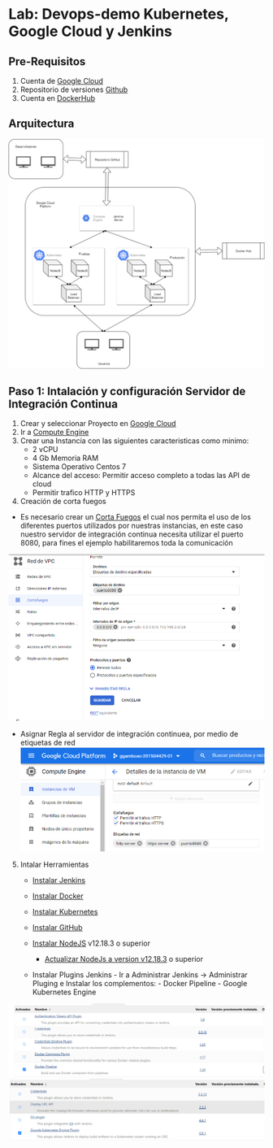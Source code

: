 # Lab: Devops-demo Kubernetes, Google Cloud y Jenkins



## Pre-Requisitos
1.  Cuenta de [Google Cloud](https://cloud.google.com/)
2.  Repositorio de versiones [Github](https://github.com/)
2.  Cuenta en [DockerHub](https://hub.docker.com/)


## Arquitectura

![](docs/img/Arquitectura.png)


## Paso 1: Intalación y configuración Servidor de Integración Continua

1.  Crear y seleccionar Proyecto en [Google Cloud](https://console.cloud.google.com/projectselector2/home/dashboard?organizationId=0&supportedpurview=project)
2.  Ir a [Compute Engine](https://console.cloud.google.com/compute/)
3.  Crear una Instancia con las siguientes caracteristicas como minimo:
    -   2 vCPU
    -   4 Gb Memoria RAM
    -   Sistema Operativo Centos 7
    -   Alcance del acceso: Permitir acceso completo a todas las API de cloud
    -   Permitir trafico HTTP y HTTPS
4.  Creación de corta fuegos

-   Es necesario crear un [Corta Fuegos](https://console.cloud.google.com/networking/firewalls/) el cual nos permita el uso de los diferentes puertos utilizados por nuestras instancias, en este caso nuestro servidor de integración continua necesita utilizar el puerto 8080, para fines el ejemplo habilitaremos toda la comunicación

![](docs/img/crear-firewall.PNG)

-   Asignar Regla al servidor de integración continuea, por medio de etiquetas de red
![](docs/img/asignar-regla-vpc.PNG)

5.  Intalar Herramientas
    -   [Instalar Jenkins](https://www.jenkins.io/doc/book/installing/#red-hat-centos)
    -   [Instalar Docker](https://docs.docker.com/engine/install/centos/)
    -   [Instalar Kubernetes](https://phoenixnap.com/kb/how-to-install-kubernetes-on-centos)
    -   [Instalar GitHub](https://www.digitalocean.com/community/tutorials/how-to-install-git-on-centos-7)
    -   [Instalar NodeJS](https://www.ochobitshacenunbyte.com/2019/01/23/instalar-node-js-y-npm-en-centos-7/) v12.18.3 o superior
        - [Actualizar NodeJs a version v12.18.3](https://matthiashoys.wordpress.com/2020/01/15/how-to-upgrade-node-js-from-v6-to-v12-on-centos-linux-7/) o superior

    -   Instalar Plugins Jenkins
            - Ir a Administrar Jenkins -> Administrar Pluging e Instalar los complementos:
                - Docker Pipeline
                - Google Kubernetes Engine

![](docs/img/jenkins-docker-pipeline.PNG)
![](docs/img/jenkins-docker-kubectl.PNG)
